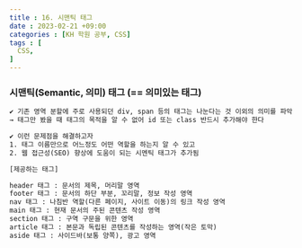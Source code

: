 ```yaml
---
title : 16. 시맨틱 태그
date : 2023-02-21 +09:00
categories : [KH 학원 공부, CSS]
tags : [
  CSS,
]
---
```

<!-- ![](/assets/img/CSS/aaaa.png){:style="border:1px solid #eaeaea; border-radius: 7px; padding: 0px;" } -->
<!-- ![](/assets/img/CSS/layout50.png){:style="width:1000px" } -->

### 시맨틱(Semantic, 의미) 태그 (== 의미있는 태그)

```html
✔️ 기존 영역 분할에 주로 사용되던 div, span 등의 태그는 나눈다는 것 이외의 의미를 파악하기 어려움
→ 태그만 봤을 때 태그의 목적을 알 수 없어 id 또는 class 반드시 추가해야 한다

✔️ 이런 문제점을 해결하고자
1. 태그 이름만으로 어느정도 어떤 역할을 하는지 알 수 있고
2. 웹 접근성(SEO) 향상에 도움이 되는 시멘틱 태그가 추가됨

[제공하는 태그]

header 태그 : 문서의 제목, 머리말 영역
footer 태그 : 문서의 하단 부분, 꼬리말, 정보 작성 영역
nav 태그 : 나침반 역할(다른 페이지, 사이트 이동)의 링크 작성 영역
main 태그 : 현재 문서의 주된 콘텐츠 작성 영역
section 태그 : 구역 구문을 위한 영역
article 태그 : 본문과 독립된 콘텐츠를 작성하는 영역(작은 토막)
aside 태그 : 사이드바(보통 양쪽), 광고 영역
```
